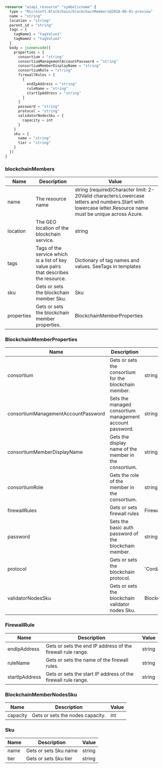 ```terraform
resource "azapi_resource" "symbolicname" {
  type = "Microsoft.Blockchain/blockchainMembers@2018-06-01-preview"
  name = "string"
  location = "string"
  parent_id = "string"
  tags = {
    tagName1 = "tagValue1"
    tagName2 = "tagValue2"
  }
  body = jsonencode({
    properties = {
      consortium = "string"
      consortiumManagementAccountPassword = "string"
      consortiumMemberDisplayName = "string"
      consortiumRole = "string"
      firewallRules = [
        {
          endIpAddress = "string"
          ruleName = "string"
          startIpAddress = "string"
        }
      ]
      password = "string"
      protocol = "string"
      validatorNodesSku = {
        capacity = int
      }
    }
    sku = {
      name = "string"
      tier = "string"
    }
  })
}

```

### blockchainMembers

| Name | Description | Value |
|-|-|-|
| name | The resource name | string (required)Character limit: 2-20Valid characters:Lowercase letters and numbers.Start with lowercase letter.Resource name must be unique across Azure. |
| location | The GEO location of the blockchain service. | string |
| tags | Tags of the service which is a list of key value pairs that describes the resource. | Dictionary of tag names and values. SeeTags in templates |
| sku | Gets or sets the blockchain member Sku. | Sku |
| properties | Gets or sets the blockchain member properties. | BlockchainMemberProperties |


### BlockchainMemberProperties

| Name | Description | Value |
|-|-|-|
| consortium | Gets or sets the consortium for the blockchain member. | string |
| consortiumManagementAccountPassword | Sets the managed consortium management account password. | string |
| consortiumMemberDisplayName | Gets the display name of the member in the consortium. | string |
| consortiumRole | Gets the role of the member in the consortium. | string |
| firewallRules | Gets or sets firewall rules | FirewallRule[] |
| password | Sets the basic auth password of the blockchain member. | string |
| protocol | Gets or sets the blockchain protocol. | 'Corda''NotSpecified''Parity''Quorum' |
| validatorNodesSku | Gets or sets the blockchain validator nodes Sku. | BlockchainMemberNodesSku |


### FirewallRule

| Name | Description | Value |
|-|-|-|
| endIpAddress | Gets or sets the end IP address of the firewall rule range. | string |
| ruleName | Gets or sets the name of the firewall rules. | string |
| startIpAddress | Gets or sets the start IP address of the firewall rule range. | string |


### BlockchainMemberNodesSku

| Name | Description | Value |
|-|-|-|
| capacity | Gets or sets the nodes capacity. | int |


### Sku

| Name | Description | Value |
|-|-|-|
| name | Gets or sets Sku name | string |
| tier | Gets or sets Sku tier | string |


